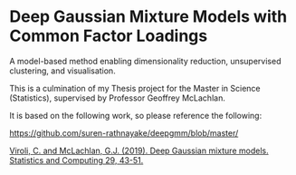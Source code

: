 # Deep Gaussian Mixture Models with Common Factor Loadings

A model-based method enabling dimensionality reduction, unsupervised clustering, and visualisation.

This is a culmination of my Thesis project for the Master in Science (Statistics), supervised by Professor Geoffrey McLachlan.



It is based on the following work, so please reference the following:

https://github.com/suren-rathnayake/deepgmm/blob/master/

[Viroli, C. and McLachlan, G.J. (2019). Deep Gaussian mixture models. Statistics and Computing 29, 43-51.](https://link.springer.com/article/10.1007/s11222-017-9793-z)

